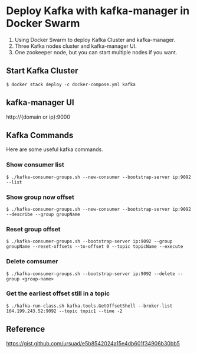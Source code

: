 # Deploy Kafka with kafka-manager in Docker Swarm
1. Using Docker Swarm to deploy Kafka Cluster and kafka-manager.
2. Three Kafka nodes cluster and kafka-manager UI.
3. One zookeeper node, but you can start multiple nodes if you want.

## Start Kafka Cluster
```shell script
$ docker stack deploy -c docker-compose.yml kafka
```

## kafka-manager UI
http://{domain or ip}:9000

## Kafka Commands
Here are some useful kafka commands.

### Show consumer list
```shell script
$ ./kafka-consumer-groups.sh --new-consumer --bootstrap-server ip:9092 --list
```

### Show group now offset
```shell script
$ ./kafka-consumer-groups.sh --new-consumer --bootstrap-server ip:9092 --describe --group groupName
```  

### Reset group offset
```shell script
$ ./kafka-consumer-groups.sh --bootstrap-server ip:9092 --group groupName --reset-offsets --to-offset 0 --topic topicName --execute
```

### Delete comsumer
```shell script
$ ./kafka-consumer-groups.sh --bootstrap-server ip:9092 --delete --group <group-name>
```

### Get the earliest offset still in a topic
```shell script
$ ./kafka-run-class.sh kafka.tools.GetOffsetShell --broker-list 104.199.243.52:9092 --topic topic1 --time -2
```


## Reference
https://gist.github.com/ursuad/e5b8542024a15e4db601f34906b30bb5